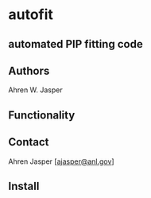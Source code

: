 # autofit
## automated PIP fitting code

## Authors
Ahren W. Jasper

## Functionality

## Contact
Ahren Jasper [ajasper@anl.gov]

## Install
